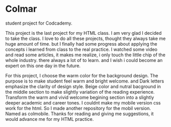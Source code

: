 # Colmar
student project
for Codcademy.

This project is the last project for my HTML class. I am very glad I decided to take the class. I love to do all these projects, 
thought they always take me huge amount of time. but I finally had some progress about applying the concepts i learned from class 
to the real practice. I watched some video and read some articles, it makes me realize, i only touch the little chip of the whole
industry. there always a lot of to learn. and I wish i could become an expert on this one day in the future.

For this project,
I choose the warm color for the background design. The purpose is to make student feel warm and bright welcome. and Dark letters 
emphasize the clarity of design style. 
Beige color and nutral bacground in the middle section to make slightly variation of the reading experience. Transform the warm
and vivid welcome begining section into a slightly deeper academic and career tones.
I couldnt make my mobile version css work for the html. So I made another repository for the mobil version. Named as colmobile.
Thanks for reading and giving me suggestions, it would advance me for my HTML practice.
